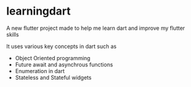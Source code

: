 # learningdart

A new flutter project made to help me learn dart and improve my flutter skills

It uses various key concepts in dart such as 

- Object Oriented programming
- Future await and asynchrous functions
- Enumeration in dart
- Stateless and Stateful widgets